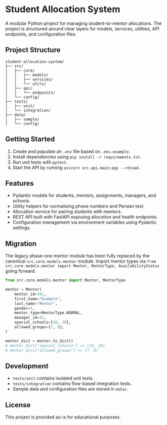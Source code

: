# Student Allocation System

A modular Python project for managing student-to-mentor allocations. The project is structured around clear layers for models, services, utilities, API endpoints, and configuration files.

## Project Structure

```
student-allocation-system/
├── src/
│   ├── core/
│   │   ├── models/
│   │   ├── services/
│   │   └── utils/
│   ├── api/
│   │   └── endpoints/
│   └── config/
├── tests/
│   ├── unit/
│   └── integration/
├── data/
│   ├── sample/
│   └── config/
```

## Getting Started

1. Create and populate an `.env` file based on `.env.example`.
2. Install dependencies using `pip install -r requirements.txt`.
3. Run unit tests with `pytest`.
4. Start the API by running `uvicorn src.api.main:app --reload`.

## Features

- Pydantic models for students, mentors, assignments, managers, and schools.
- Utility helpers for normalising phone numbers and Persian text.
- Allocation service for pairing students with mentors.
- REST API built with FastAPI exposing allocation and health endpoints.
- Configuration management via environment variables using Pydantic settings.

## Migration

The legacy phase-one mentor module has been fully replaced by the canonical `src.core.models.mentor` module. Import mentor types via `from src.core.models.mentor import Mentor, MentorType, AvailabilityStatus` going forward.

```python
from src.core.models.mentor import Mentor, MentorType

mentor = Mentor(
    mentor_id=101,
    first_name="Example",
    last_name="Mentor",
    gender=1,
    mentor_type=MentorType.NORMAL,
    manager_id=42,
    special_schools={10, 20},
    allowed_groups={7, 8},
)

mentor_dict = mentor.to_dict()
# mentor_dict["special_schools"] == [10, 20]
# mentor_dict["allowed_groups"] == [7, 8]
```

## Development

- `tests/unit` contains isolated unit tests.
- `tests/integration` contains flow-based integration tests.
- Sample data and configuration files are stored in `data/`.

## License

This project is provided as-is for educational purposes.
